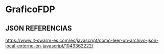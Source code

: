 # GraficoFDP
## JSON REFERENCIAS
https://www.it-swarm-es.com/es/javascript/como-leer-un-archivo-json-local-externo-en-javascript/1043362222/

